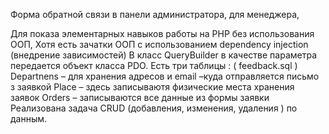 Форма обратной связи в панели администратора, для менеджера, 

Для показа элементарных навыков работы на PHP без использования ООП,
Хотя есть зачатки ООП с использованием  dependency injection (внедрение зависимостей)
В класс  QueryBuilder в качестве параметра передается объект класса PDO.
Есть три таблицы :  ( feedback.sql  )
Departnens – для хранения адресов и email –куда отправляется письмо з заявкой
Place – здесь записываютя физические места хранения заявок 
Orders – записываются все данные из формы заявки
Реализована задача CRUD (добавления, изменения,  удаления ) по данным.


 
